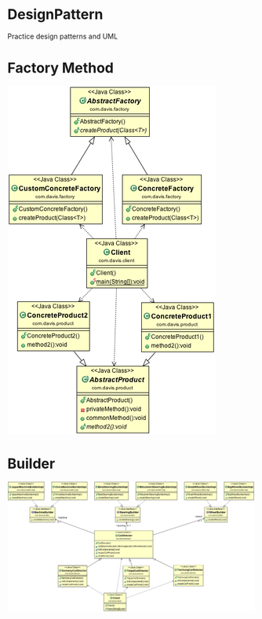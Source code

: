 # DesignPattern
Practice design patterns and UML

# Factory Method
![Alt text](/FactoryMethod/classDiagram.png)

# Builder
![Alt text](/Builder/classDiagram.png)
